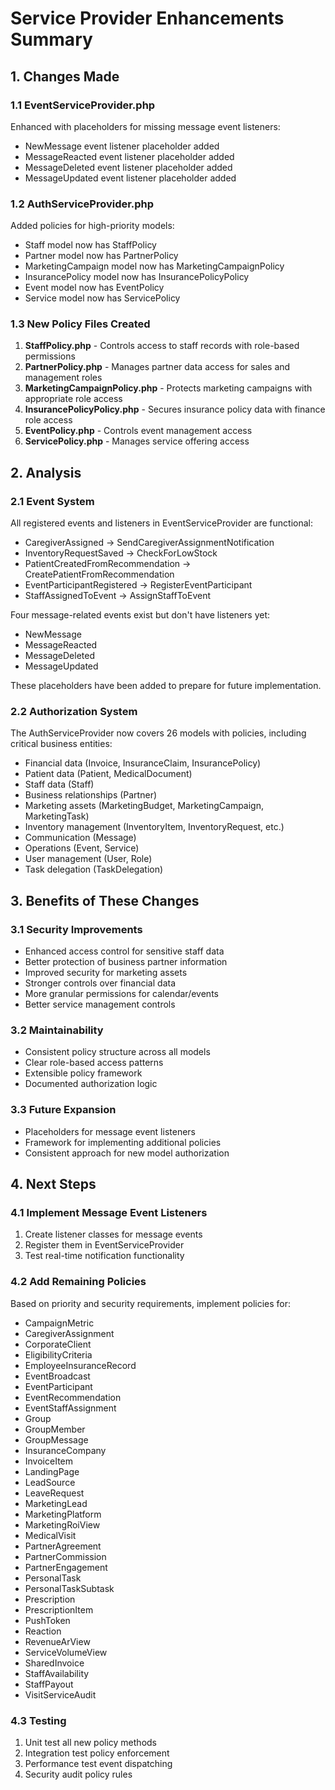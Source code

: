 # Service Provider Enhancements Summary

## 1. Changes Made

### 1.1 EventServiceProvider.php
Enhanced with placeholders for missing message event listeners:
- NewMessage event listener placeholder added
- MessageReacted event listener placeholder added
- MessageDeleted event listener placeholder added
- MessageUpdated event listener placeholder added

### 1.2 AuthServiceProvider.php
Added policies for high-priority models:
- Staff model now has StaffPolicy
- Partner model now has PartnerPolicy
- MarketingCampaign model now has MarketingCampaignPolicy
- InsurancePolicy model now has InsurancePolicyPolicy
- Event model now has EventPolicy
- Service model now has ServicePolicy

### 1.3 New Policy Files Created
1. **StaffPolicy.php** - Controls access to staff records with role-based permissions
2. **PartnerPolicy.php** - Manages partner data access for sales and management roles
3. **MarketingCampaignPolicy.php** - Protects marketing campaigns with appropriate role access
4. **InsurancePolicyPolicy.php** - Secures insurance policy data with finance role access
5. **EventPolicy.php** - Controls event management access
6. **ServicePolicy.php** - Manages service offering access

## 2. Analysis

### 2.1 Event System
All registered events and listeners in EventServiceProvider are functional:
- CaregiverAssigned → SendCaregiverAssignmentNotification
- InventoryRequestSaved → CheckForLowStock
- PatientCreatedFromRecommendation → CreatePatientFromRecommendation
- EventParticipantRegistered → RegisterEventParticipant
- StaffAssignedToEvent → AssignStaffToEvent

Four message-related events exist but don't have listeners yet:
- NewMessage
- MessageReacted
- MessageDeleted
- MessageUpdated

These placeholders have been added to prepare for future implementation.

### 2.2 Authorization System
The AuthServiceProvider now covers 26 models with policies, including critical business entities:
- Financial data (Invoice, InsuranceClaim, InsurancePolicy)
- Patient data (Patient, MedicalDocument)
- Staff data (Staff)
- Business relationships (Partner)
- Marketing assets (MarketingBudget, MarketingCampaign, MarketingTask)
- Inventory management (InventoryItem, InventoryRequest, etc.)
- Communication (Message)
- Operations (Event, Service)
- User management (User, Role)
- Task delegation (TaskDelegation)

## 3. Benefits of These Changes

### 3.1 Security Improvements
- Enhanced access control for sensitive staff data
- Better protection of business partner information
- Improved security for marketing assets
- Stronger controls over financial data
- More granular permissions for calendar/events
- Better service management controls

### 3.2 Maintainability
- Consistent policy structure across all models
- Clear role-based access patterns
- Extensible policy framework
- Documented authorization logic

### 3.3 Future Expansion
- Placeholders for message event listeners
- Framework for implementing additional policies
- Consistent approach for new model authorization

## 4. Next Steps

### 4.1 Implement Message Event Listeners
1. Create listener classes for message events
2. Register them in EventServiceProvider
3. Test real-time notification functionality

### 4.2 Add Remaining Policies
Based on priority and security requirements, implement policies for:
- CampaignMetric
- CaregiverAssignment
- CorporateClient
- EligibilityCriteria
- EmployeeInsuranceRecord
- EventBroadcast
- EventParticipant
- EventRecommendation
- EventStaffAssignment
- Group
- GroupMember
- GroupMessage
- InsuranceCompany
- InvoiceItem
- LandingPage
- LeadSource
- LeaveRequest
- MarketingLead
- MarketingPlatform
- MarketingRoiView
- MedicalVisit
- PartnerAgreement
- PartnerCommission
- PartnerEngagement
- PersonalTask
- PersonalTaskSubtask
- Prescription
- PrescriptionItem
- PushToken
- Reaction
- RevenueArView
- ServiceVolumeView
- SharedInvoice
- StaffAvailability
- StaffPayout
- VisitServiceAudit

### 4.3 Testing
1. Unit test all new policy methods
2. Integration test policy enforcement
3. Performance test event dispatching
4. Security audit policy rules